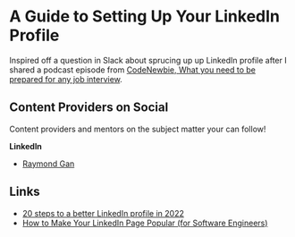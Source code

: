# A Guide to Setting Up Your LinkedIn Profile

Inspired off a question  in Slack about sprucing up up LinkedIn profile after I shared a podcast episode from [CodeNewbie, What you need to be prepared for any job interview](https://www.codenewbie.org/podcast/what-you-need-to-be-prepared-for-any-job-interview).

## Content Providers on Social

Content providers and mentors on the subject matter your can follow!

**LinkedIn**

- [Raymond Gan](https://www.linkedin.com/in/raymond-gan-i-do-not-seek-a-job-0ba8011/)

## Links

- [20 steps to a better LinkedIn profile in 2022](https://www.linkedin.com/business/sales/blog/profile-best-practices/17-steps-to-a-better-linkedin-profile-in-2017)
- [How to Make Your LinkedIn Page Popular (for Software Engineers)](https://www.linkedin.com/pulse/software-developers-how-make-popular-linkedin-page-raymond-gan/)